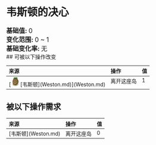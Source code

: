 # 韦斯顿的决心  
  
<div style="font-size:1.2em"><b>基础值: </b> 0 </div>  
<div style="font-size:1.2em"><b>变化范围: </b> 0 ~ 1 </div>  
<div style="font-size:1.2em"><b>基础变化率: </b> 无 </div>  
## 可被以下操作改变  
<style>
        .table3049 th,td{
            text-align:left;
            vertical-align:top;
        }
        </style><table class="table table-bordered table3049" data-toggle="table"  ><thead style=""><tr ><th  style=""  >来源</th><th  style=""  >操作</th><th  style=""  data-sortable="true"  >值</th></tr></thead><tr ><td  style=""  >[<div style="width:25px;display:inline-block;text-align:center"><img decoding="async" src="../wiki/Sprite/Weston.png" href="a.md" style="max-width:25px;max-height:25px;"></div>[韦斯顿](Weston.md)](Weston.md)</td><td  style=""  >离开这座岛</td><td  style=""  >1</td></tr></tbody></table>  
  
## 被以下操作需求  
<style>
        .table1456 th,td{
            text-align:left;
            vertical-align:top;
        }
        </style><table class="table table-bordered table1456" data-toggle="table"  ><thead style=""><tr ><th  style=""  >来源</th><th  style=""  >操作</th><th  style=""  data-sortable="true"  >值</th></tr></thead><tr ><td  style=""  >[韦斯顿](Weston.md)</td><td  style=""  >离开这座岛</td><td  style=""  >0</td></tr></tbody></table>  
  


<script>document.title="韦斯顿的决心 - 卡牌生存百科 Card Survival Wiki";</script>
